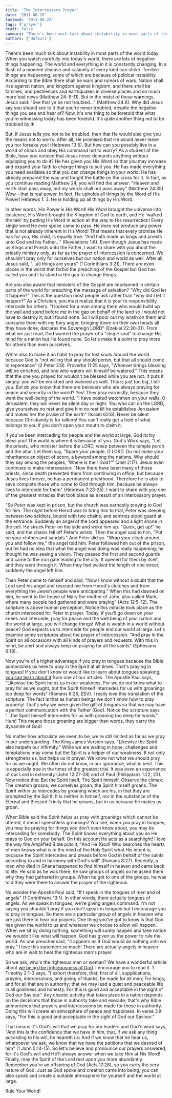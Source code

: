 ```yaml
---
title: 'The Intercessory Prayer'
date: '2011-08-20'
lastmod: '2011-08-22'
tags: ['prayer']
draft: false
summary: "There's been much talk about instability in most parts of the world today. When you look closely in today's world, there are lots of negative things happening. The world and everything in it is constantly changing."
authors: ['default']
---
```


There's been much talk about instability in most parts of the world today. When you watch carefully into today's world, there are lots of negative things happening. The world and everything in it is constantly changing. In a flash of a moment disease and calamity of every kind can strike. Terrible things are happening, some of which are because of political instability. According to the Bible there shall be wars and rumors of wars. Nation shall rise against nation, and kingdom against kingdom, and there shall be famines, and pestilences and earthquakes in diverse places and so much more bad news (Matthew 24: 6-11). But in the midst of these warnings, Jesus said: "See that ye be not troubled..." (Matthew 24:6). Why did Jesus say you should see to it that you're never troubled, despite the negative things you see and hear of? Now, it's one thing to be foretold that what you're witnessing today has been foretold. It's quite another thing not to be troubled by it!

But, if Jesus tells you not to be troubled, then that He would also give you the means not to worry. After all, He promised that He would never leave you nor forsake you! (Hebrews 13:5). But how can you possibly live in a world of chaos and obey His command not to worry? As a student of the Bible, have you noticed that Jesus never demands anything without equipping you to do it? He has given you His Word so that you may increase and expand your faith to change things to suit you. He has made everything you need available so that you can change things in your world. He has already prepared the way and fought the battle on the cross for it. In fact, as you continue reading Matthew 24, you will find the answer: "Heaven and earth shall pass away, but my words shall not pass away" (Matthew 24:35). Wow - that is real power. In fact, He upholds all things by the Word of His Power! Hebrews 1: 3. He is holding up all things by His Word.

In other words, His Power is His Word! His Word brought the universe into existence, His Word brought the Kingdom of God to earth, and He 'walked the talk' by putting His Word in action all the way to His resurrection! Every single word He ever spoke came to pass. He does not produce any power that is not already inherent in His Word! That means that every promise He has for you, His child, is equally true. "And hath made us kings and priests unto God and his Father..." (Revelations 1:6). Even though Jesus has made us Kings and Priests unto the Father, I want to share with you about the priestly ministry only, as far as the prayer of intercession is concerned. We shouldn't pray only for ourselves but our nation and world as well. After all, Jesus said, "...all things are yours" (1 Corinthians 3:21). There are even places in the world that forbid the preaching of the Gospel but God has called you and I to stand in the gap to change things.

Are you also aware that ministers of the Gospel are imprisoned in certain parts of the world for preaching the message of salvation? "Why did God let it happen?" This is the question most people ask rather than "why did I let it happen?" As a Christian, you must realize that it is your to responsibility intercede for others. "I looked for a man among them who would build up the wall and stand before me in the gap on behalf of the land so I would not have to destroy it, but I found none. So I will pour out my wrath on them and consume them with my fiery anger, bringing down on their own heads all they have done, declares the Sovereign LORD" (Ezekiel 22:30-31). From what we just read, God wanted the prayer of a "single soul" to change His mind for a nation but He found none. So let's make it a point to pray more for others than even ourselves.

We're also to make it an habit to pray for lost souls around the world because God is "not willing that any should perish, but that all should come to repentance" (2 Peter 3:9). Proverbs 11:25 says, "Whoever brings blessing will be enriched, and one who waters will himself be watered." This means that the one you prayed for wouldn't be blessed while you are not. It puts it simply: you will be enriched and watered as well. This is just too big, I tell you. But do you know that there are believers who are always praying for peace and security in the world? Yes! They pray earnestly, because they want the well-being of the world. "I have posted watchmen on your walls, O Jerusalem; they will never be silent day or night. You who call on the LORD, give yourselves no rest and give him no rest till he establishes Jerusalem and makes her the praise of the earth" (Isaiah 62:6). Never be silent because Christianity is for talkers! You can't really get a hold of what belongs to you if you don't open your mouth to claim it.

If you've been interceding for people and the world at large, God richly bless you! The world is where it is because of you. God's Word says, "Let the priests, who minister before the LORD, weep between the temple porch and the altar. Let them say, "Spare your people, O LORD. Do not make your inheritance an object of scorn, a byword among the nations. Why should they say among the peoples, 'Where is their God?'" (Joel 2:17). Jesus even continues to make intercession: "Now there have been many of those priests, since death prevented them from continuing in office; but because Jesus lives forever, he has a permanent priesthood. Therefore he is able to save complete those who come to God through him, because he always lives to intercede for them" (Hebrews 7:23-25). I want to share with you one of the greatest miracles that took place as a result of an intercessory prayer.

"So Peter was kept in prison, but the church was earnestly praying to God for him. The night before Herod was to bring him to trial, Peter was sleeping between two soldiers, bound with two chains, and sentries stood guard at the entrance. Suddenly an angel of the Lord appeared and a light shone in the cell. He struck Peter on the side and woke him up. "Quick, get up!" he said, and the chains fell off Peter's wrists. Then the angel said to him, "Put on your clothes and sandals." And Peter did so. "Wrap your cloak around you and follow me," the angel told him. Peter followed him out of the prison, but he had no idea that what the angel was doing was really happening; he thought he was seeing a vision. They passed the first and second guards and came to the iron gate leading to the city. It opened for them by itself, and they went through it. When they had walked the length of one street, suddenly the angel left him.

Then Peter came to himself and said, "Now I know without a doubt that the Lord sent his angel and rescued me from Herod's clutches and from everything the Jewish people were anticipating." When this had dawned on him, he went to the house of Mary the mother of John, also called Mark, where many people had gathered and were praying" (Acts 12:5-12). The scripture is above human perception. Notice this miracle took place as the church interceded for Peter in prayer. Today, if you'll go down on your knees and intercede, pray for peace and the well being of your nation and the world at large, you will change things! What is wealth in a world without peace? God expects us to intercede for people and our world at large. Let's examine some scriptures about the prayer of intercession. "And pray in the Spirit on all occasions with all kinds of prayers and requests. With this in mind, be alert and always keep on praying for all the saints" (Ephesians 6:18).

Now you're of a higher advantage if you pray in tongues because the Bible admonishes us here to pray in the Spirit at all times. That's praying in tongues! If you don't know or would like to learn about tongues speaking, [you can learn about it](speaking-in-tongues-part-1) from one of our articles. The Apostle Paul says, "Likewise the Spirit helps us in our weakness. For we do not know what to pray for as we ought, but the Spirit himself intercedes for us with groanings too deep for words" (Romans 8:26, ESV). I really love this translation of the scripture. The fact is that as human beings we don't know how to pray properly! That's why we were given the gift of tongues so that we may have a perfect communication with the Father (God). Notice the scripture says "...the Spirit himself intercedes for us with groaning too deep for words." Hum! This means those groaning are bigger than words, they carry the dynamite of God!

No matter how articulate we seem to be, we're still limited as far as we pray in our understanding. The King James Version says, "Likewise the Spirit also helpeth our infirmity." While we are waiting in hope, challenges and temptations may come but the Spirit is a helper of our weakness. It not only strengthens us, but helps us in prayer. We know not what we should pray for as we ought. We often do not know, in our ignorance, what is best. This is especially true in the times of the greatest trial. It was even an experience of our Lord in extremity (John 12:27-28) and of Paul (Philippians 1:22, 23). Now notice this: But the Spirit itself, The Spirit himself. Observe the climax: The creation groans; we ourselves groan; the Spirit himself groans. The Spirit within us intercedes by groaning which are his, in that they are prompted by the Spirit. It is neither in himself, nor in the substance of the Eternal and Blessed Trinity that he groans, but in us because he makes us groan.

When Bible said the Spirit helps us pray with groanings which cannot be uttered, it meant speechless groanings! You see, when you pray in tongues, you may be praying for things you don't even know about, you may be interceding for somebody. The Spirit knows everything about you so He prays to God on your behalf. On this account He acts as a searchlight! I love the way the Amplified Bible puts it, "And He (God) Who searches the hearts of men knows what is in the mind of the Holy Spirit what His intent is, because the Spirit intercedes and pleads before God in behalf of the saints according to and in harmony with God's will" (Romans 8:27). Recently, a man who died in Ghana happened to find himself in heaven and came back to life. He said as he was there, he saw groups of angels so he asked them why they had gathered in groups. When he got to one of the groups, he was told they were there to answer the prayer of the righteous.

No wonder the Apostle Paul said, "If I speak in the tongues of men and of angels" (1 Corinthians 13:1). In other words, there actually tongues of angels. As we speak in tongues, we're giving angels command. I'm not saying you shouldn't pray if you don't speak in tongues but I encourage you to pray in tongues. So there are a particular group of angels in heaven who are just there to hear our prayers. One thing you've got to know is that God has given the world to us and whatever we choose to allow will happen. When we sit by doing nothing, something will surely happen and take notice we wouldn't like what will happen. God has given us the power to rule the world. As one preacher said, "it appears as if God would do nothing until we pray." I love this statement so much! There are actually angels in heaven who are in wait to hear the righteous man's prayer.

So we ask, who's the righteous man or woman? We have a wonderful article about [we being the righteousness of God](we-are-the-righteousness-of-god-part-1). I encourage you to read it. 1 Timothy 2:1-3 says, "I exhort therefore, that, first of all, supplications, prayers, intercessions, and giving of thanks, be made for all men; For kings, and for all that are in authority; that we may lead a quiet and peaceable life in all godliness and honesty. For this is good and acceptable in the sight of God our Saviour." Any chaotic activity that takes place in a nation depends on the decisions that those in authority take and execute; that's why Bible admonishes that prayers and intercessions be made for those in authority. Doing this will create an atmosphere of peace and happiness. In verse 3 it says, "For this is good and acceptable in the sight of God our Saviour."

That means it's God's will that we pray for our leaders and God's word says, "And this is the confidence that we have in him, that, if we ask any thing according to his will, he heareth us: And if we know that he hear us, whatsoever we ask, we know that we have the petitions that we desired of him" (1 John 5:14-15). So let's believe and pronounce our prayers answered, for it's God's will and He'll always answer when we take Him at His Word! Finally, may the Spirit of the Lord rest upon you more abundantly. Remember you're an offspring of God (Acts 17:28), so you carry the very nature of God. Just as God spoke and creation came into being, you can also speak and create a suitable atmosphere for yourself and the world at large.

Rule Your World!
